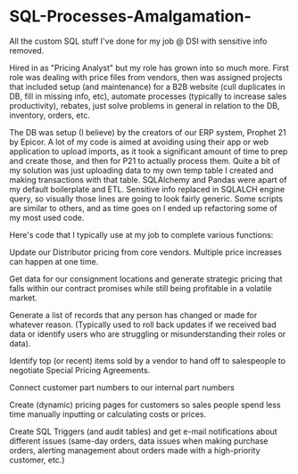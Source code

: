# SQL-Processes-Amalgamation-
All the custom SQL stuff I've done for my job @ DSI with sensitive info removed. 


Hired in as "Pricing Analyst" but my role has grown into so much more.
First role was dealing with price files from vendors, then was assigned projects that included setup (and maintenance) for a B2B website (cull duplicates in DB, fill in missing info, etc), automate processes (typically to increase sales productivity), rebates, just solve problems in general in relation to the DB, inventory, orders, etc.


The DB was setup (I believe) by the creators of our ERP system, Prophet 21 by Epicor. 
A lot of my code is aimed at avoiding using their app or web application to upload imports, as it took a significant amount of time to prep and create those, and then for P21 to actually process them. Quite a bit of my solution was just uploading data to my own temp table I created and making transactions with that table.
SQLAlchemy and Pandas were apart of my default boilerplate and ETL. 
Sensitive info replaced in SQLALCH engine query, so visually those lines are going to look fairly generic. 
Some scripts are similar to others, and as time goes on I ended up refactoring some of my most used code.



Here's code that I typically use at my job to complete various functions:

Update our Distributor pricing from core vendors. Multiple price increases can happen at one time. 

Get data for our consignment locations and generate strategic pricing that falls within our contract promises while still being profitable in a volatile market.

Generate a list of records that any person has changed or made for whatever reason. (Typically used to roll back updates if we received bad data or identify users who are struggling or misunderstanding their roles or data). 

Identify top (or recent) items sold by a vendor to hand off to salespeople to negotiate Special Pricing Agreements.

Connect customer part numbers to our internal part numbers

Create (dynamic) pricing pages for customers so sales people spend less time manually inputting or calculating costs or prices.

Create SQL Triggers (and audit tables) and get e-mail notifications about different issues (same-day orders, data issues when making purchase orders, alerting management about orders made with a high-priority customer, etc.)
